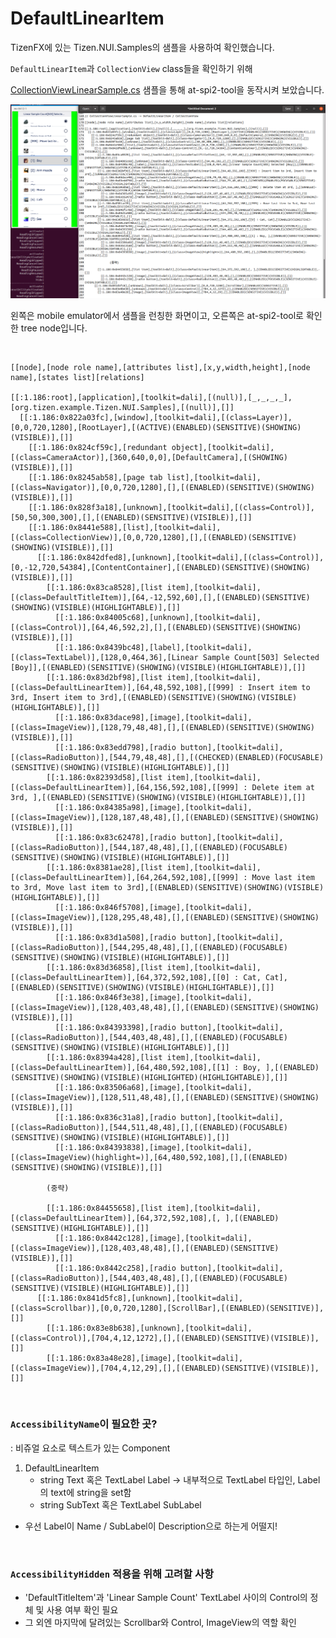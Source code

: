 # DefaultLinearItem

TizenFX에 있는 Tizen.NUI.Samples의 샘플을 사용하여 확인했습니다.

`DefaultLinearItem`과 `CollectionView` class들을 확인하기 위해 

[CollectionViewLinearSample.cs](https://github.com/Samsung/TizenFX/blob/master/test/Tizen.NUI.Samples/Tizen.NUI.Samples/Samples/CollectionViewDemo/CollectionViewLinearSample.cs) 샘플을 통해 at-spi2-tool을 동작시켜 보았습니다.

![DefaultLinearItem](./images/6.DefaultLinearItem.png)

왼쪽은 mobile emulator에서 샘플을 런칭한 화면이고, 오른쪽은 at-spi2-tool로 확인한 tree node입니다.

<br>

```
[[node],[node role name],[attributes list],[x,y,width,height],[node name],[states list][relations]

[[:1.186:root],[application],[toolkit=dali],[(null)],[_,_,_,_],[org.tizen.example.Tizen.NUI.Samples],[(null)],[]]
  [[:1.186:0x822a03fc],[window],[toolkit=dali],[(class=Layer)],[0,0,720,1280],[RootLayer],[(ACTIVE)(ENABLED)(SENSITIVE)(SHOWING)(VISIBLE)],[]]
    [[:1.186:0x824cf59c],[redundant object],[toolkit=dali],[(class=CameraActor)],[360,640,0,0],[DefaultCamera],[(SHOWING)(VISIBLE)],[]]
    [[:1.186:0x8245ab58],[page tab list],[toolkit=dali],[(class=Navigator)],[0,0,720,1280],[],[(ENABLED)(SENSITIVE)(SHOWING)(VISIBLE)],[]]
    [[:1.186:0x828f3a18],[unknown],[toolkit=dali],[(class=Control)],[50,50,300,300],[],[(ENABLED)(SENSITIVE)(VISIBLE)],[]]
    [[:1.186:0x8441e588],[list],[toolkit=dali],[(class=CollectionView)],[0,0,720,1280],[],[(ENABLED)(SENSITIVE)(SHOWING)(VISIBLE)],[]]
      [[:1.186:0x842dfed8],[unknown],[toolkit=dali],[(class=Control)],[0,-12,720,54384],[ContentContainer],[(ENABLED)(SENSITIVE)(SHOWING)(VISIBLE)],[]]
        [[:1.186:0x83ca8528],[list item],[toolkit=dali],[(class=DefaultTitleItem)],[64,-12,592,60],[],[(ENABLED)(SENSITIVE)(SHOWING)(VISIBLE)(HIGHLIGHTABLE)],[]]
          [[:1.186:0x84005c68],[unknown],[toolkit=dali],[(class=Control)],[64,46,592,2],[],[(ENABLED)(SENSITIVE)(SHOWING)(VISIBLE)],[]]
          [[:1.186:0x8439bc48],[label],[toolkit=dali],[(class=TextLabel)],[128,0,464,36],[Linear Sample Count[503] Selected [Boy]],[(ENABLED)(SENSITIVE)(SHOWING)(VISIBLE)(HIGHLIGHTABLE)],[]]
        [[:1.186:0x83d2bf98],[list item],[toolkit=dali],[(class=DefaultLinearItem)],[64,48,592,108],[[999] : Insert item to 3rd, Insert item to 3rd],[(ENABLED)(SENSITIVE)(SHOWING)(VISIBLE)(HIGHLIGHTABLE)],[]]
          [[:1.186:0x83dace98],[image],[toolkit=dali],[(class=ImageView)],[128,79,48,48],[],[(ENABLED)(SENSITIVE)(SHOWING)(VISIBLE)],[]]
          [[:1.186:0x83edd798],[radio button],[toolkit=dali],[(class=RadioButton)],[544,79,48,48],[],[(CHECKED)(ENABLED)(FOCUSABLE)(SENSITIVE)(SHOWING)(VISIBLE)(HIGHLIGHTABLE)],[]]
        [[:1.186:0x82393d58],[list item],[toolkit=dali],[(class=DefaultLinearItem)],[64,156,592,108],[[999] : Delete item at 3rd, ],[(ENABLED)(SENSITIVE)(SHOWING)(VISIBLE)(HIGHLIGHTABLE)],[]]
          [[:1.186:0x84385a98],[image],[toolkit=dali],[(class=ImageView)],[128,187,48,48],[],[(ENABLED)(SENSITIVE)(SHOWING)(VISIBLE)],[]]
          [[:1.186:0x83c62478],[radio button],[toolkit=dali],[(class=RadioButton)],[544,187,48,48],[],[(ENABLED)(FOCUSABLE)(SENSITIVE)(SHOWING)(VISIBLE)(HIGHLIGHTABLE)],[]]
        [[:1.186:0x8381ae28],[list item],[toolkit=dali],[(class=DefaultLinearItem)],[64,264,592,108],[[999] : Move last item to 3rd, Move last item to 3rd],[(ENABLED)(SENSITIVE)(SHOWING)(VISIBLE)(HIGHLIGHTABLE)],[]]
          [[:1.186:0x846f5708],[image],[toolkit=dali],[(class=ImageView)],[128,295,48,48],[],[(ENABLED)(SENSITIVE)(SHOWING)(VISIBLE)],[]]
          [[:1.186:0x83d1a508],[radio button],[toolkit=dali],[(class=RadioButton)],[544,295,48,48],[],[(ENABLED)(FOCUSABLE)(SENSITIVE)(SHOWING)(VISIBLE)(HIGHLIGHTABLE)],[]]
        [[:1.186:0x83d36858],[list item],[toolkit=dali],[(class=DefaultLinearItem)],[64,372,592,108],[[0] : Cat, Cat],[(ENABLED)(SENSITIVE)(SHOWING)(VISIBLE)(HIGHLIGHTABLE)],[]]
          [[:1.186:0x846f3e38],[image],[toolkit=dali],[(class=ImageView)],[128,403,48,48],[],[(ENABLED)(SENSITIVE)(SHOWING)(VISIBLE)],[]]
          [[:1.186:0x84393398],[radio button],[toolkit=dali],[(class=RadioButton)],[544,403,48,48],[],[(ENABLED)(FOCUSABLE)(SENSITIVE)(SHOWING)(VISIBLE)(HIGHLIGHTABLE)],[]]
        [[:1.186:0x8394a428],[list item],[toolkit=dali],[(class=DefaultLinearItem)],[64,480,592,108],[[1] : Boy, ],[(ENABLED)(SENSITIVE)(SHOWING)(VISIBLE)(HIGHLIGHTED)(HIGHLIGHTABLE)],[]]
          [[:1.186:0x83506a68],[image],[toolkit=dali],[(class=ImageView)],[128,511,48,48],[],[(ENABLED)(SENSITIVE)(SHOWING)(VISIBLE)],[]]
          [[:1.186:0x836c31a8],[radio button],[toolkit=dali],[(class=RadioButton)],[544,511,48,48],[],[(ENABLED)(FOCUSABLE)(SENSITIVE)(SHOWING)(VISIBLE)(HIGHLIGHTABLE)],[]]
          [[:1.186:0x84393838],[image],[toolkit=dali],[(class=ImageView)(highlight=)],[64,480,592,108],[],[(ENABLED)(SENSITIVE)(SHOWING)(VISIBLE)],[]]

		(중략)

        [[:1.186:0x84455658],[list item],[toolkit=dali],[(class=DefaultLinearItem)],[64,372,592,108],[, ],[(ENABLED)(SENSITIVE)(HIGHLIGHTABLE)],[]]
          [[:1.186:0x8442c128],[image],[toolkit=dali],[(class=ImageView)],[128,403,48,48],[],[(ENABLED)(SENSITIVE)(VISIBLE)],[]]
          [[:1.186:0x8442c258],[radio button],[toolkit=dali],[(class=RadioButton)],[544,403,48,48],[],[(ENABLED)(FOCUSABLE)(SENSITIVE)(VISIBLE)(HIGHLIGHTABLE)],[]]
      [[:1.186:0x841d5fc8],[unknown],[toolkit=dali],[(class=Scrollbar)],[0,0,720,1280],[ScrollBar],[(ENABLED)(SENSITIVE)],[]]
        [[:1.186:0x83e8b638],[unknown],[toolkit=dali],[(class=Control)],[704,4,12,1272],[],[(ENABLED)(SENSITIVE)(VISIBLE)],[]]
        [[:1.186:0x83a48e28],[image],[toolkit=dali],[(class=ImageView)],[704,4,12,29],[],[(ENABLED)(SENSITIVE)(VISIBLE)],[]]

```

<br>

### `AccessibilityName`이 필요한 곳?
 : 비쥬얼 요소로 텍스트가 있는 Component

1. DefaultLinearItem
     - string Text 혹은 TextLabel Label -> 내부적으로 TextLabel 타입인, Label의 text에 string을 set함
     - string SubText 혹은 TextLabel SubLabel

- 우선 Label이 Name / SubLabel이 Description으로 하는게 어떨지!

<br>

### `AccessibilityHidden` 적용을 위해 고려할 사항

- 'DefaultTitleItem'과 'Linear Sample Count' TextLabel 사이의 Control의 정체 및 사용 여부 확인 필요
- 그 외엔 마지막에 달려있는 Scrollbar와 Control, ImageView의 역할 확인

